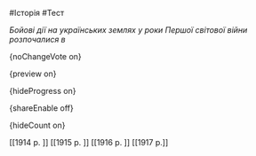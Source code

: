 #Історія #Тест

*Бойові дії на українських землях у роки Першої світової війни розпочалися в*

{noChangeVote on}

{preview on}

{hideProgress on}

{shareEnable off}

{hideCount on}

[[1914 р. ]]
[[1915 р. ]]
[[1916 р. ]]
[[1917 р.]]
